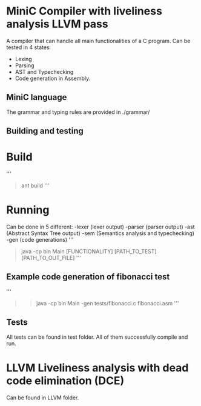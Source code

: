 # MiniC Compiler with liveliness analysis LLVM pass
A compiler that can handle all main functionalities of a C program. Can be tested in 4 states:
* Lexing
* Parsing
* AST and Typechecking
* Code generation in Assembly.

## MiniC language
The grammar and typing rules are provided in ./grammar/

## Building and testing
# Build
''' 
> ant build
'''

# Running
Can be done in 5 different: 
-lexer (lexer output)
-parser (parser output)
-ast (Abstract Syntax Tree output)
-sem (Semantics analysis and typechecking)
-gen (code generations)
'''
> java -cp bin Main [FUNCTIONALITY] [PATH_TO_TEST] [PATH_TO_OUT_FILE]
'''

## Example code generation of fibonacci test
'''
>> java -cp bin Main -gen tests/fibonacci.c fibonacci.asm
'''

## Tests
All tests can be found in test folder. All of them successfully compile and run.

# LLVM Liveliness analysis with dead code elimination (DCE)
Can be found in LLVM folder.
